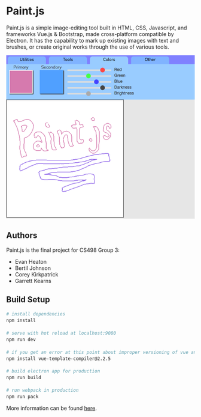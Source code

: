 # Paint.js
Paint.js is a simple image-editing tool built in HTML, CSS, Javascript, and frameworks Vue.js & Bootstrap, made cross-platform compatible by Electron. It has the capability to mark up existing images with text and brushes, or create original works through the use of various tools.

![Paint.js Preview](/images/paint-js2.png)

## Authors
Paint.js is the final project for CS498 Group 3:
+ Evan Heaton
+ Bertil Johnson
+ Corey Kirkpatrick
+ Garrett Kearns

## Build Setup

``` bash
# install dependencies
npm install

# serve with hot reload at localhost:9080
npm run dev

# if you get an error at this point about improper versioning of vue and vue-template-compiler, try this command
npm install vue-template-compiler@2.2.5

# build electron app for production
npm run build

# run webpack in production
npm run pack
```
More information can be found [here](https://simulatedgreg.gitbooks.io/electron-vue/content/docs/npm_scripts.html).

